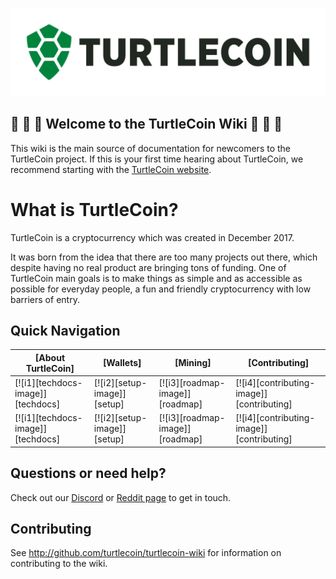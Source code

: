 ![TurtleCoin Logo](images/turtlecoin_logo.png)

## :turtle: :turtle: :turtle: Welcome to the TurtleCoin Wiki :turtle: :turtle: :turtle:

This wiki is the main source of documentation for newcomers to the TurtleCoin project. If this is your first time hearing about TurtleCoin, we recommend starting with the [TurtleCoin website](https://turtlecoin.lol/).

# What is TurtleCoin?

TurtleCoin is a cryptocurrency which was created in December 2017.

It was born from the idea that there are too many projects out there, which despite having no real product are bringing tons of funding. One of TurtleCoin main goals is to make things as simple and as accessible as possible for everyday people, a fun and friendly cryptocurrency with low barriers of entry.

## Quick Navigation

| **[About TurtleCoin]**     | **[Wallets]**     | **[Mining]**           | **[Contributing]**           |
|-------------------------------------|-------------------------------|-----------------------------------|---------------------------------------------|
| [![i1][techdocs-image]][techdocs] | [![i2][setup-image]][setup] | [![i3][roadmap-image]][roadmap] | [![i4][contributing-image]][contributing] |
| [![i1][techdocs-image]][techdocs] | [![i2][setup-image]][setup] | [![i3][roadmap-image]][roadmap] | [![i4][contributing-image]][contributing] |

## Questions or need help?

Check out our [Discord](https://discord.gg/RJaeQqm) or [Reddit page](https://www.reddit.com/r/TRTL/) to get in touch.

## Contributing

See http://github.com/turtlecoin/turtlecoin-wiki for information on contributing to the wiki.
